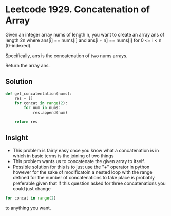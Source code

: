 # Leetcode 1929. Concatenation of Array

Given an integer array nums of length n, you want to create an array ans of length 2n where ans[i] == nums[i] and ans[i + n] == nums[i] for 0 <= i < n (0-indexed).

Specifically, ans is the concatenation of two nums arrays.

Return the array ans.

## Solution

```python
def get_concatentation(nums):
    res = []
    for concat in range(2):
        for num in nums:
            res.append(num)

    return res

```

## Insight

- This problem is fairly easy once you know what a concatenation is in which in basic terms is the joining of two things
- This problem wants us to concatenate the given array to itself.
- Possible solution for this is to just use the "+" operator in python however for the sake of
  modificatoin a nested loop with the range defined for the number of concatenations to take place is probably preferable given that if this question asked for three concatenations you could just change

```python
for concat in range(2)
```

to anything you want.
